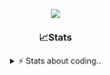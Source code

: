 <div align="center">
  
<p align="center">
  <img src="https://lanyard.cnrad.dev/api/1018290650602553364" />
</p>

### 📈Stats
<details>
    <summary> ⚡ Stats about coding.. </> </summary>
    <br/>

<!--START_SECTION:waka-->
![Code Time](http://img.shields.io/badge/Code%20Time-29%20hrs%2049%20mins-blue)

![Profile Views](http://img.shields.io/badge/Profile%20Views-26-blue)

**🐱 My GitHub Data** 

> 📦 955.5 kB Used in GitHub's Storage 
 > 
> 💼 Opted to Hire
 > 
> 📜 5 Public Repositories 
 > 
> 🔑 17 Private Repositories 
 > 
**I'm a Night 🦉** 

```text
🌞 Morning                26 commits          ██░░░░░░░░░░░░░░░░░░░░░░░   06.30 % 
🌆 Daytime                178 commits         ███████████░░░░░░░░░░░░░░   43.10 % 
🌃 Evening                168 commits         ██████████░░░░░░░░░░░░░░░   40.68 % 
🌙 Night                  41 commits          ██░░░░░░░░░░░░░░░░░░░░░░░   09.93 % 
```
📅 **I'm Most Productive on Sunday** 

```text
Monday                   23 commits          █░░░░░░░░░░░░░░░░░░░░░░░░   05.57 % 
Tuesday                  45 commits          ███░░░░░░░░░░░░░░░░░░░░░░   10.90 % 
Wednesday                72 commits          ████░░░░░░░░░░░░░░░░░░░░░   17.43 % 
Thursday                 67 commits          ████░░░░░░░░░░░░░░░░░░░░░   16.22 % 
Friday                   50 commits          ███░░░░░░░░░░░░░░░░░░░░░░   12.11 % 
Saturday                 71 commits          ████░░░░░░░░░░░░░░░░░░░░░   17.19 % 
Sunday                   85 commits          █████░░░░░░░░░░░░░░░░░░░░   20.58 % 
```


📊 **This Week I Spent My Time On** 

```text
🕑︎ Time Zone: Europe/Berlin

💬 Programming Languages: 
No Activity Tracked This Week

🔥 Editors: 
No Activity Tracked This Week

🐱‍💻 Projects: 
No Activity Tracked This Week

💻 Operating System: 
No Activity Tracked This Week
```

**I Mostly Code in JavaScript** 

```text
JavaScript               8 repos             ██████████░░░░░░░░░░░░░░░   40.00 % 
Lua                      4 repos             █████░░░░░░░░░░░░░░░░░░░░   20.00 % 
Python                   3 repos             ████░░░░░░░░░░░░░░░░░░░░░   15.00 % 
TypeScript               2 repos             ██░░░░░░░░░░░░░░░░░░░░░░░   10.00 % 
HTML                     1 repo              █░░░░░░░░░░░░░░░░░░░░░░░░   05.00 % 
```




 Last Updated on 28/09/2024 02:36:36 UTC
<!--END_SECTION:waka-->
</details>
